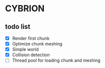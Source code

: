 # CYBRION

## todo list
- [x] Render first chunk
- [x] Optimize chunk meshing
- [x] Simple world
- [x] Collision detection
- [ ] Thread pool for loading chunk and meshing